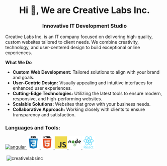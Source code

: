 <h1 align="center">Hi 👋, We are Creative Labs Inc.</h1>
<h3 align="center">Innovative IT Development Studio</h3>

<p>
  Creative Labs Inc. is an IT company focused on delivering high-quality, custom websites tailored to client needs. We combine creativity, technology, and user-centered design to build exceptional online experiences.

**What We Do**

- **Custom Web Development:** Tailored solutions to align with your brand and goals.
- **User-Centric Design:** Visually appealing and intuitive interfaces for enhanced user experiences.
- **Cutting-Edge Technologies:** Utilizing the latest tools to ensure modern, responsive, and high-performing websites.
- **Scalable Solutions:** Websites that grow with your business needs.
- **Collaborative Approach:** Working closely with clients to ensure transparency and satisfaction.
</p>

<p align="left">
</p>

<h3 align="left">Languages and Tools:</h3>
<p align="left"> <a href="https://angular.io" target="_blank" rel="noreferrer"> <img src="https://angular.io/assets/images/logos/angular/angular.svg" alt="angular" width="40" height="40"/> </a> <a href="https://www.w3schools.com/css/" target="_blank" rel="noreferrer"> <img src="https://raw.githubusercontent.com/devicons/devicon/master/icons/css3/css3-original-wordmark.svg" alt="css3" width="40" height="40"/> </a> <a href="https://www.w3.org/html/" target="_blank" rel="noreferrer"> <img src="https://raw.githubusercontent.com/devicons/devicon/master/icons/html5/html5-original-wordmark.svg" alt="html5" width="40" height="40"/> </a> <a href="https://developer.mozilla.org/en-US/docs/Web/JavaScript" target="_blank" rel="noreferrer"> <img src="https://raw.githubusercontent.com/devicons/devicon/master/icons/javascript/javascript-original.svg" alt="javascript" width="40" height="40"/> </a> <a href="https://nodejs.org" target="_blank" rel="noreferrer"> <img src="https://raw.githubusercontent.com/devicons/devicon/master/icons/nodejs/nodejs-original-wordmark.svg" alt="nodejs" width="40" height="40"/> </a> <a href="https://reactjs.org/" target="_blank" rel="noreferrer"> <img src="https://raw.githubusercontent.com/devicons/devicon/master/icons/react/react-original-wordmark.svg" alt="react" width="40" height="40"/> </a> </p>


<p>&nbsp;<img align="middle" src="https://github-readme-stats.vercel.app/api?username=creativelabsinc&show_icons=true&locale=en" alt="creativelabsinc" /></p>
